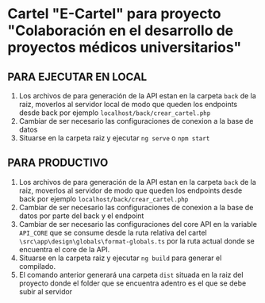# Cartel "E-Cartel" para proyecto "Colaboración en el desarrollo de proyectos médicos universitarios"
## PARA EJECUTAR EN LOCAL 
1. Los archivos de para generación de la API estan en la carpeta `back` de la raiz, moverlos al servidor local de modo que queden los endpoints desde back por ejemplo `localhost/back/crear_cartel.php`
2. Cambiar de ser necesario las configuraciones de conexion a la base de datos
3. Situarse en la carpeta raiz y ejecutar `ng serve` o `npm start`  
## PARA PRODUCTIVO 
1. Los archivos de para generación de la API estan en la carpeta `back` de la raiz, moverlos al servidor de modo que queden los endpoints desde back por ejemplo `localhost/back/crear_cartel.php`
2. Cambiar de ser necesario las configuraciones de conexion a la base de datos por parte del back y el endpoint
3. Cambiar de ser necesario las configuraciones del core API en la variable `API_CORE` que se consume desde la ruta relativa del cartel `\src\app\design\globals\format-globals.ts` por la ruta actual donde se encuentra el core de la API.
4. Situarse en la carpeta raiz y ejecutar `ng build` para generar el compilado.
5. El comando anterior generará una carpeta `dist` situada en la raiz del proyecto donde el folder que se encuentra adentro es el que se debe subir al servidor